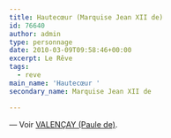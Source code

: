 ```yaml
---
title: Hautecœur (Marquise Jean XII de)
id: 76640
author: admin
type: personnage
date: 2010-03-09T09:58:46+00:00
excerpt: Le Rêve
tags:
  - reve
main_name: 'Hautecœur '
secondary_name: Marquise Jean XII de

---
```

_—_ Voir <a href="/personnage/valencay-paule-de" target="_self">VALENÇAY (Paule de)</a>.